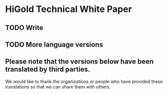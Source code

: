 # HiGold Technical White Paper

## TODO Write
## TODO More language versions

## Please note that the versions below have been translated by third parties.

We would like to thank the organizations or people who have provided these translations so that we can share them with others.
